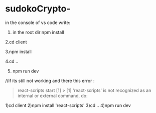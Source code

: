 # sudokoCrypto-

in the console of vs code write:

1. in the root dir
   npm install

2.cd client

3.npm install

4.cd ..

5. npm run dev

//if its still not working and there this error :

> react-scripts start
> [1] > [1] 'react-scripts' is not recognized as an internal or external command,
> do:

1)cd client
2)npm install 'react-scripts'
3)cd ..
4)npm run dev
